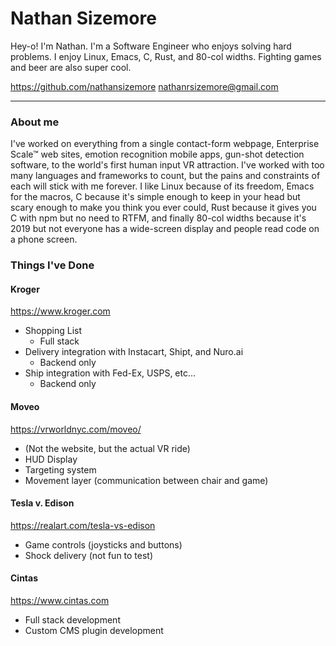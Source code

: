 # Nathan Sizemore

Hey-o! I'm Nathan. I'm a Software Engineer who enjoys solving hard problems.
I enjoy Linux, Emacs, C, Rust, and 80-col widths. Fighting games and beer are
also super cool.

https://github.com/nathansizemore
nathanrsizemore@gmail.com

---

### About me

I've worked on everything from a single contact-form webpage, Enterprise
Scale™ web sites, emotion recognition mobile apps, gun-shot detection
software, to the world's first human input VR attraction. I've worked with
too many languages and frameworks to count, but the pains and constraints
of each will stick with me forever. I like Linux because of its freedom,
Emacs for the macros, C because it's simple enough to keep in your head
but scary enough to make you think you ever could, Rust because it gives
you C with npm but no need to RTFM, and finally 80-col widths because it's
2019 but not everyone has a wide-screen display and people read code on a
phone screen.

### Things I've Done

#### Kroger

https://www.kroger.com

* Shopping List
  * Full stack
* Delivery integration with Instacart, Shipt, and Nuro.ai
  * Backend only
* Ship integration with Fed-Ex, USPS, etc...
  * Backend only

#### Moveo

https://vrworldnyc.com/moveo/

* (Not the website, but the actual VR ride)
* HUD Display
* Targeting system
* Movement layer (communication between chair and game)

#### Tesla v. Edison

https://realart.com/tesla-vs-edison

* Game controls (joysticks and buttons)
* Shock delivery (not fun to test)

#### Cintas

https://www.cintas.com

* Full stack development
* Custom CMS plugin development

